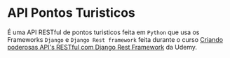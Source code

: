 # API Pontos Turisticos
 
É uma API RESTful de pontos turisticos feita em `Python` que usa os Frameworks `Django` e `Django Rest framework` feita durante o curso [Criando poderosas API's RESTful com Django Rest Framework](https://www.udemy.com/share/101zZy2@Pm1jfUtKS1MOdUBBAnF/fhRH/) da Udemy.
